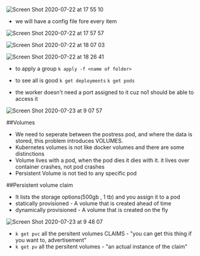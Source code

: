 ![Screen Shot 2020-07-22 at 17 55 10](https://user-images.githubusercontent.com/8313826/88191823-86d26800-cc44-11ea-96dd-5423fffbe171.png)

- we will have a config file fore every item

![Screen Shot 2020-07-22 at 17 57 57](https://user-images.githubusercontent.com/8313826/88192172-e4ff4b00-cc44-11ea-8a8c-e823a5393833.png)

![Screen Shot 2020-07-22 at 18 07 03](https://user-images.githubusercontent.com/8313826/88193292-2cd2a200-cc46-11ea-8d68-540be8fa24ab.png)

![Screen Shot 2020-07-22 at 18 26 41](https://user-images.githubusercontent.com/8313826/88195679-f8acb080-cc48-11ea-9043-6f9d393aee24.png)


- to apply a group
```k apply -f <name of folder>```
- to see all is good
```k get deployments```
```k get pods```

- the worker doesn't need a port assigned to it cuz no1 should be able to access it

![Screen Shot 2020-07-23 at 9 07 57](https://user-images.githubusercontent.com/8313826/88256447-06ebe280-ccc4-11ea-8040-6ad35c7bd899.png)

##Volumes
 - We need to seperate between the postress pod, and where the data is stored, this problem introduces VOLUMES.
 - Kubernetes volumes is not like docker volumes and there are some distinctions
 - Volume lives with a pod, when the pod dies it dies with it. it lives over container crashes, not pod crashes
 - Persistent Volume is not tied to any specific pod
 
##Persistent volume claim
- It lists the storage options(500gb , 1 tb) and you assign it to a pod
- statically provisioned - A volume that is created ahead of time
- dynamically provisioned - A volume that is created on the fly

![Screen Shot 2020-07-23 at 9 48 07](https://user-images.githubusercontent.com/8313826/88258891-db6bf680-ccc9-11ea-8f25-067b34255c4b.png)

- ```k get pvc``` all the persitent volumes CLAIMS - "you can get this thing if you want to, advertisement"
- ```k get pv``` all the persitent volumes - "an actual instance of the claim"
 
 